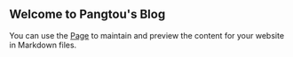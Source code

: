 ## Welcome to Pangtou's Blog

You can use the [Page](http://uiko.cn) to maintain and preview the content for your website in Markdown files.

